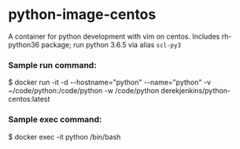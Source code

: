 # python-image-centos

A container for python development with vim on centos. Includes rh-python36 package; run python 3.6.5 via alias `scl-py3`


### Sample run command:
$ docker run -it -d --hostname="python" --name="python" -v ~/code/python:/code/python -w /code/python derekjenkins/python-centos:latest


### Sample exec command:
$ docker exec -it python /bin/bash

